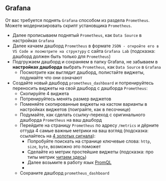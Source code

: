 ## Grafana

От вас требуется поднять `Grafana` способом из раздела `Prometheus`. Можете модернизировать скрипт установщика `Prometheus`.
 - Далее прописываем поднятый `Prometheus`, как `Data Source` в настройках `Grafana`
 - Далее качаем дашборд `Prometheus` в формате `JSON - откройте его в VS Code и посмотрите на структуру` с сайта `Grafana Lab` (подсказка: дашборд должен быть только для `Prometheus`)
 - Подгружаем дашборд и сохраняем в папку Grafana, не забываем в **настройках дашборда** выбрать `Prometheus`, как `Data Source` в `Grafana`
   - Посмотрите как выглядит дашборд, полистайте виджеты, подумайте что они означают
 - Создайте новый дашборд `prometheus_dashboard` и потренируйтесь переносить виджеты на свой дашборд с дашборда `Prometheus`:
   - Скопируйте 4 виджета
   - Потренируйтесь менять размер виджетов
   - Поменяйте скопированные виджеты на кастом варианты в настройках виджетов (поиграйте, как в песочнице)
   - Подумайте, как сделать ссылку-переход с оригинального дашборда `Prometheus` на ваш дашборд
   - Перейдите на страницу `Prometheus` по адресу `/metrics` и дёрните оттуда 4 самые важные метрики на ваш взгляд (подсказка: ссылайтесь на [4 золотых сигнала](https://habr.com/ru/articles/747350/ "Набор метрик, которые Google рекомендует отслеживать в SRE (Site Reliability Engineering) подходе. Это latency, traffic, errors и saturation.")):
     - Попробуйте поискать на странице ключевые слова: `http`, `size`, `byte`, возможно это поможет
     - Сделайте из метрик простейшие виджеты (подсказка: про типы метрик [читаем здесь](https://habr.com/ru/companies/tochka/articles/685636/ "Типы метрик: Summary, Histogram, Gauge, Counter."))
     -  Далее возьмите в работу язык [PromQL](https://habr.com/ru/companies/tochka/articles/693834/ "PromQL - PromQL, или Prometheus Query Language, представляет собой язык запросов, который был создан специально для работы с метриками в системе Prometheus. В основе PromQL лежит концепция метрики, которая включает в себя ряд функций для обработки агрегированных и усредненных данных. Этот метод обеспечивает баланс между точностью и эффективностью, позволяя обрабатывать данные без строгого привязывания к их математическим значениям.")
      - 
   - Сохраните дашборд `prometheus_dashboard`
  
